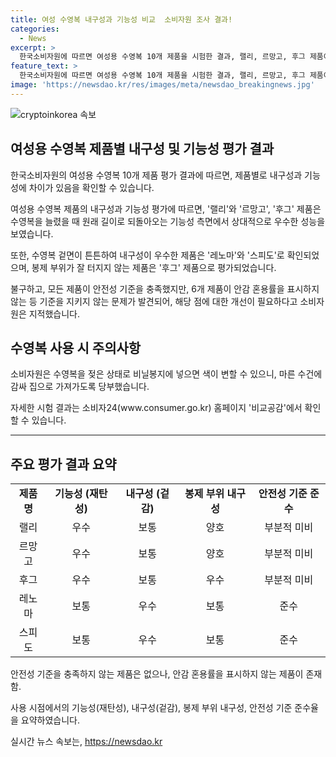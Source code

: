 ```yaml
---
title: 여성 수영복 내구성과 기능성 비교  소비자원 조사 결과!
categories:
  - News
excerpt: >
  한국소비자원에 따르면 여성용 수영복 10개 제품을 시험한 결과, 랠리, 르망고, 후그 제품이 수영복을 늘렸을 때 원래 길이로 되돌아오는 기능성에서 우수했으며, 레노마, 스피도 제품이 겉면이 튼튼한 내구성을 보였다. 다만, 6개 제품은 안감 혼용률 표시 등 안전 관련 기준을 지키지 않아 개선이 필요하다고 지적했다. 또한, 젖은 상태로 비닐봉지에 넣으면 색이 변할 수 있으니 마른 수건으로 감싸서 가져가길 권고했다.
feature_text: >
  한국소비자원에 따르면 여성용 수영복 10개 제품을 시험한 결과, 랠리, 르망고, 후그 제품이 수영복을 늘렸을 때 원래 길이로 되돌아오는 기능성에서 우수했으며, 레노마, 스피도 제품이 겉면이 튼튼한 내구성을 보였다. 다만, 6개 제품은 안감 혼용률 표시 등 안전 관련 기준을 지키지 않아 개선이 필요하다고 지적했다. 또한, 젖은 상태로 비닐봉지에 넣으면 색이 변할 수 있으니 마른 수건으로 감싸서 가져가길 권고했다.
image: 'https://newsdao.kr/res/images/meta/newsdao_breakingnews.jpg'
---
```


<p><img src="https://newsdao.kr/res/images/meta/newsdao_breakingnews.jpg" alt="cryptoinkorea 속보" /></p>

<h2 data-ke-size="size26">여성용 수영복 제품별 내구성 및 기능성 평가 결과</h2>

<p>한국소비자원의 여성용 수영복 10개 제품 평가 결과에 따르면, 제품별로 내구성과 기능성에 차이가 있음을 확인할 수 있습니다.</p>

<p data-ke-size="size16">여성용 수영복 제품의 내구성과 기능성 평가에 따르면, '랠리'와 '르망고', '후그' 제품은 수영복을 늘렸을 때 원래 길이로 되돌아오는 기능성 측면에서 상대적으로 우수한 성능을 보였습니다.</p>

<p data-ke-size="size16">또한, 수영복 겉면이 튼튼하여 내구성이 우수한 제품은 '레노마'와 '스피도'로 확인되었으며, 봉제 부위가 잘 터지지 않는 제품은 '후그' 제품으로 평가되었습니다.</p>

<p data-ke-size="size16">불구하고, 모든 제품이 안전성 기준을 충족했지만, 6개 제품이 안감 혼용률을 표시하지 않는 등 기준을 지키지 않는 문제가 발견되어, 해당 점에 대한 개선이 필요하다고 소비자원은 지적했습니다.</p>

<h2 data-ke-size="size26">수영복 사용 시 주의사항</h2>

<p data-ke-size="size16">소비자원은 수영복을 젖은 상태로 비닐봉지에 넣으면 색이 변할 수 있으니, 마른 수건에 감싸 집으로 가져가도록 당부했습니다.</p>

<p data-ke-size="size16">자세한 시험 결과는 소비자24(www.consumer.go.kr) 홈페이지 '비교공감'에서 확인할 수 있습니다.</p>

<hr>

<h2 data-ke-size="size26">주요 평가 결과 요약</h2>

<table>
  <tr>
    <td style="text-align: center; height: 17px;"><b>제품명</b></td>
    <td style="text-align: center; height: 17px;"><b>기능성 (재탄성)</b></td>
    <td style="text-align: center; height: 17px;"><b>내구성 (겉감)</b></td>
    <td style="text-align: center; height: 17px;"><b>봉제 부위 내구성</b></td>
    <td style="text-align: center; height: 17px;"><b>안전성 기준 준수</b></td>
  </tr>
  <tr>
    <td style="text-align: center;">랠리</td>
    <td style="text-align: center;">우수</td>
    <td style="text-align: center;">보통</td>
    <td style="text-align: center;">양호</td>
    <td style="text-align: center;">부분적 미비</td>
  </tr>
  <tr>
    <td style="text-align: center;">르망고</td>
    <td style="text-align: center;">우수</td>
    <td style="text-align: center;">보통</td>
    <td style="text-align: center;">양호</td>
    <td style="text-align: center;">부분적 미비</td>
  </tr>
  <tr>
    <td style="text-align: center;">후그</td>
    <td style="text-align: center;">우수</td>
    <td style="text-align: center;">보통</td>
    <td style="text-align: center;">우수</td>
    <td style="text-align: center;">부분적 미비</td>
  </tr>
  <tr>
    <td style="text-align: center;">레노마</td>
    <td style="text-align: center;">보통</td>
    <td style="text-align: center;">우수</td>
    <td style="text-align: center;">보통</td>
    <td style="text-align: center;">준수</td>
  </tr>
  <tr>
    <td style="text-align: center;">스피도</td>
    <td style="text-align: center;">보통</td>
    <td style="text-align: center;">우수</td>
    <td style="text-align: center;">보통</td>
    <td style="text-align: center;">준수</td>
  </tr>
</table>

<p data-ke-size="size16">안전성 기준을 충족하지 않는 제품은 없으나, 안감 혼용률을 표시하지 않는 제품이 존재함.</p>

<p data-ke-size="size16">사용 시점에서의 기능성(재탄성), 내구성(겉감), 봉제 부위 내구성, 안전성 기준 준수율을 요약하였습니다.</p>
실시간 뉴스 속보는, <a href="https://newsdao.kr" rel="dofollow">https://newsdao.kr</a>


